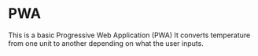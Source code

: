 # PWA
This is a basic Progressive Web Application (PWA)
It converts temperature from one unit to another depending on what the user inputs.

